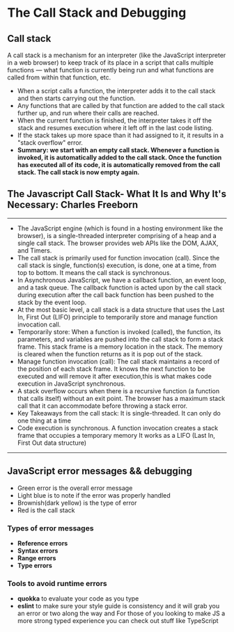 # The Call Stack and Debugging
## Call stack
A call stack is a mechanism for an interpreter (like the JavaScript interpreter in a web browser) to keep track of its place in a script that calls multiple functions — what function is currently being run and what functions are called from within that function, etc.

* When a script calls a function, the interpreter adds it to the call stack and then starts carrying out the function.
* Any functions that are called by that function are added to the call stack further up, and run where their calls are reached.
* When the current function is finished, the interpreter takes it off the stack and resumes execution where it left off in the last code listing.
* If the stack takes up more space than it had assigned to it, it results in a "stack overflow" error.
* **Summary: we start with an empty call stack. Whenever a function is invoked, it is automatically added to the call stack. Once the function has executed all of its code, it is automatically removed from the call stack. The call stack is now empty again.**

## The Javascript Call Stack- What It Is and Why It's Necessary: Charles Freeborn

***

* The JavaScript engine (which is found in a hosting environment like the browser), is a single-threaded interpreter comprising of a heap and a single call stack. The browser provides web APIs like the DOM, AJAX, and Timers.
* The call stack is primarily used for function invocation (call). Since the call stack is single, function(s) execution, is done, one at a time, from top to bottom. It means the call stack is synchronous.
* In Asynchronous JavaScript, we have a callback function, an event loop, and a task queue. The callback function is acted upon by the call stack during execution after the call back function has been pushed to the stack by the event loop.
* At the most basic level, a call stack is a data structure that uses the Last In, First Out (LIFO) principle to temporarily store and manage function invocation call.
* Temporarily store: When a function is invoked (called), the function, its parameters, and variables are pushed into the call stack to form a stack frame. This stack frame is a memory location in the stack. The memory is cleared when the function returns as it is pop out of the stack.
* Manage function invocation (call): The call stack maintains a record of the position of each stack frame. It knows the next function to be executed and will remove it after execution,this is what makes code execution in JavaScript synchronous.
* A stack overflow occurs when there is a recursive function (a function that calls itself) without an exit point. The browser has a maximum stack call that it can accommodate before throwing a stack error.
* Key Takeaways from the call stack:
It is single-threaded. It can only do one thing at a time
* Code execution is synchronous.
A function invocation creates a stack frame that occupies a temporary memory
It works as a LIFO (Last In, First Out data structure)

***

## JavaScript error messages && debugging
* Green error is the overall error message
* Light blue is to note if the error was properly handled
* Brownish(dark yellow) is the type of error
* Red is the call stack
### Types of error messages
* **Reference errors**
* **Syntax errors**
* **Range errors**
* **Type errors**

### Tools to avoid runtime errors

* **quokka** to evaluate your code as you type
* **eslint**  to make sure your style guide is consistency and it will grab you an error or two along the way and For those of you looking to make JS a more strong typed experience you can check out stuff like TypeScript 
